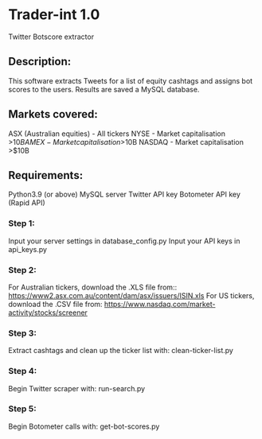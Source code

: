 # Trader-int 1.0
Twitter Botscore extractor

## Description:
This software extracts Tweets for a list of equity cashtags and assigns bot scores to the users. Results are saved a MySQL database. 

## Markets covered:
ASX (Australian equities) - All tickers
NYSE - Market capitalisation >$10B
AMEX - Market capitalisation >$10B
NASDAQ - Market capitalisation >$10B

## Requirements:
Python3.9 (or above)
MySQL server
Twitter API key
Botometer API key (Rapid API)



### Step 1: 
Input your server settings in database_config.py
Input your API keys in api_keys.py

### Step 2:
For Australian tickers, download the .XLS file from:: https://www2.asx.com.au/content/dam/asx/issuers/ISIN.xls
For US tickers, download the .CSV file from: https://www.nasdaq.com/market-activity/stocks/screener

### Step 3:
Extract cashtags and clean up the ticker list with:
clean-ticker-list.py

### Step 4:
Begin Twitter scraper with:
run-search.py

### Step 5:
Begin Botometer calls with:
get-bot-scores.py
